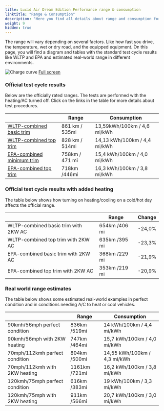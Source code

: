 ```yaml
---
title: Lucid Air Dream Edition Performance range & consumption
linktitle: "Range & Consumption"
description: "Here you find all details about range and consumption for Lucid Air Dream Edition Performance."
weight: 9
hidden: true
---
```

<!-- markdownlint-disable MD033 -->
<object type="image/svg+xml" data="../modelnavigation.svg"></object>

The range will vary depending on several factors. Like how fast you drive, the temperature, wet or dry road, and the equipped equipment. On this page, you will find a diagram and tables with the standard test cycle results like WLTP and EPA and estimated real-world range in different environments. 

![Charge curve](../range.svg  "Range information")
[Full screen](../range.svg)

### Official test cycle results

Below are the officially rated ranges. The tests are performed with the heating/AC turned off. Click on the links in the table for more details about test procedures. 

| | Range  | Consumption  |
|----|-----|------|
| [WLTP-combined basic trim](../../../../../guides/understandingrange/wltp/) | 861 km / 535mi |13,59kWh/100km / 4,6 mi/kWh | 
| [WLTP-combined top trim](../../../../../guides/understandingrange/wltp/) | 828 km / 514mi | 14,13 kWh/100km / 4,4 mi/kWh | 
| [EPA-combined minimum trim](../../../../../guides/understandingrange/epa/) | 758km / 471 mi| 15,4 kWh/100km / 4,0 mi/kWh |
| [EPA-combined top trim](../../../../../guides/understandingrange/epa/) | 718km /446mi| 16,3 kWh/100km / 3,8 mi/kWh  |

### Official test cycle results with added heating

The table below shows how turning on heating/cooling on a cold/hot day affects the official range. 

| | Range  | Change  |
|----|-----|------|
| WLTP-combined basic trim with 2KW AC | 654km /406 mi | -24,0%|
| WLTP-combined top trim with 2KW AC | 635km /395 mi | -23,3%|
| EPA-combined basic trim with 2KW AC | 368km /229 mi | -21,9%|
| EPA-combined top trim with 2KW AC | 353km /219 mi | -20,9%|

### Real world range estimates

The table below shows some estimated real-world examples in perfect condition and in conditions needing A/C to heat or cool vehicles. 

| | Range  | Consumption  |
|----|-----|------|
| 90kmh/56mph perfect condition | 836km /519mi| 14 kWh/100km / 4,4 mi/kWh |
| 90kmh/56mph with 2KW heating | 747km /464mi| 15,7 kWh/100km / 4,0 mi/kWh |
| 70mph/112kmh perfect condition | 804km /500mi| 14,55 kWh/100km / 4,3 mi/kWh|
| 70mph/112kmh with 2KW heating | 1161km /721mi| 16,2 kWh/100km / 3,8 mi/kWh  |
| 120kmh/75mph perfect condition | 616km /383mi| 19 kWh/100km / 3,3 mi/kWh |
| 120kmh/75mph with 2KW heating | 911km /566mi| 20,7 kWh/100km / 3,0 mi/kWh |
